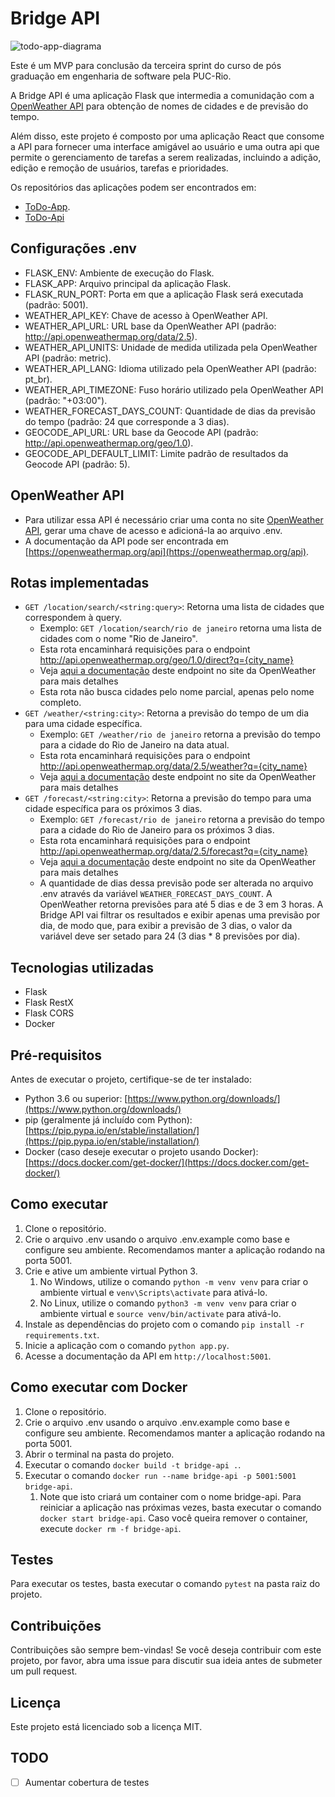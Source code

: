 # Bridge API
![todo-app-diagrama](https://github.com/BrunoBasstos/mvp3-api-bridge/assets/5402439/c239fb4f-c971-4ae1-8f7d-82114ee5c52f)

Este é um MVP para conclusão da terceira sprint do curso de pós graduação em engenharia de software pela PUC-Rio.

A Bridge API é uma aplicação Flask que intermedia a comunidação com a [OpenWeather API](http://openweathermap.org) para
obtenção de nomes de cidades e de previsão do tempo.

Além disso, este projeto é composto por uma aplicação React que consome a API para fornecer uma interface amigável ao
usuário e uma outra api que permite o gerenciamento de tarefas a serem realizadas, incluindo a adição, edição e
remoção de usuários, tarefas e prioridades.

Os repositórios das aplicações podem ser encontrados em:

- [ToDo-App](https://github.com/BrunoBasstos/mvp3-app-todo).
- [ToDo-Api](https://github.com/BrunoBasstos/mvp3-api-todo)

## Configurações .env

- FLASK_ENV: Ambiente de execução do Flask.
- FLASK_APP: Arquivo principal da aplicação Flask.
- FLASK_RUN_PORT: Porta em que a aplicação Flask será executada (padrão: 5001).
- WEATHER_API_KEY: Chave de acesso à OpenWeather API.
- WEATHER_API_URL: URL base da OpenWeather API (padrão: http://api.openweathermap.org/data/2.5).
- WEATHER_API_UNITS: Unidade de medida utilizada pela OpenWeather API (padrão: metric).
- WEATHER_API_LANG: Idioma utilizado pela OpenWeather API (padrão: pt_br).
- WEATHER_API_TIMEZONE: Fuso horário utilizado pela OpenWeather API (padrão: "+03:00").
- WEATHER_FORECAST_DAYS_COUNT: Quantidade de dias da previsão do tempo (padrão: 24 que corresponde a 3 dias).
- GEOCODE_API_URL: URL base da Geocode API (padrão: http://api.openweathermap.org/geo/1.0).
- GEOCODE_API_DEFAULT_LIMIT: Limite padrão de resultados da Geocode API (padrão: 5).

## OpenWeather API

- Para utilizar essa API é necessário criar uma conta no site [OpenWeather API](http://openweathermap.org), gerar uma
  chave de acesso e adicioná-la ao arquivo .env.
- A documentação da API pode ser encontrada em [https://openweathermap.org/api](https://openweathermap.org/api).

## Rotas implementadas

- `GET /location/search/<string:query>`: Retorna uma lista de cidades que correspondem à query.
    - Exemplo: `GET /location/search/rio de janeiro` retorna uma lista de cidades com o nome "Rio de Janeiro".
    - Esta rota encaminhará requisições para o endpoint http://api.openweathermap.org/geo/1.0/direct?q={city_name}
    - Veja [aqui a documentação](https://openweathermap.org/api/geocoding-api#direct) deste endpoint no site da
      OpenWeather para mais detalhes
    - Esta rota não busca cidades pelo nome parcial, apenas pelo nome completo.
- `GET /weather/<string:city>`: Retorna a previsão do tempo de um dia para uma cidade específica.
    - Exemplo: `GET /weather/rio de janeiro` retorna a previsão do tempo para a cidade do Rio de Janeiro na data atual.
    - Esta rota encaminhará requisições para o endpoint http://api.openweathermap.org/data/2.5/weather?q={city_name}
    - Veja [aqui a documentação](https://openweathermap.org/current#one) deste endpoint no site da OpenWeather para mais
      detalhes
- `GET /forecast/<string:city>`: Retorna a previsão do tempo para uma cidade específica para os próximos 3 dias.
    - Exemplo: `GET /forecast/rio de janeiro` retorna a previsão do tempo para a cidade do Rio de Janeiro para os
      próximos 3 dias.
    - Esta rota encaminhará requisições para o endpoint http://api.openweathermap.org/data/2.5/forecast?q={city_name}
    - Veja [aqui a documentação](https://openweathermap.org/forecast5) deste endpoint no site da OpenWeather para mais
      detalhes
    - A quantidade de dias dessa previsão pode ser alterada no arquivo .env através da
      variável `WEATHER_FORECAST_DAYS_COUNT`. A OpenWeather retorna previsões para até 5 dias e de 3 em 3 horas. A
      Bridge API vai filtrar os resultados e exibir apenas uma previsão por dia, de modo que, para exibir a previsão de
      3 dias, o valor da variável deve ser setado para 24 (3 dias * 8 previsões por dia).

## Tecnologias utilizadas

- Flask
- Flask RestX
- Flask CORS
- Docker

## Pré-requisitos

Antes de executar o projeto, certifique-se de ter instalado:

- Python 3.6 ou superior: [https://www.python.org/downloads/](https://www.python.org/downloads/)
- pip (geralmente já incluído com
  Python): [https://pip.pypa.io/en/stable/installation/](https://pip.pypa.io/en/stable/installation/)
- Docker (caso deseje executar o projeto usando
  Docker): [https://docs.docker.com/get-docker/](https://docs.docker.com/get-docker/)

## Como executar

1. Clone o repositório.
2. Crie o arquivo .env usando o arquivo .env.example como base e configure seu ambiente. Recomendamos manter a aplicação
   rodando na porta 5001.
3. Crie e ative um ambiente virtual Python 3.
    1. No Windows, utilize o comando `python -m venv venv` para criar o ambiente virtual e `venv\Scripts\activate` para
       ativá-lo.
    2. No Linux, utilize o comando `python3 -m venv venv` para criar o ambiente virtual e `source venv/bin/activate`
       para ativá-lo.
4. Instale as dependências do projeto com o comando `pip install -r requirements.txt`.
5. Inicie a aplicação com o comando `python app.py`.
6. Acesse a documentação da API em `http://localhost:5001`.

## Como executar com Docker

1. Clone o repositório.
2. Crie o arquivo .env usando o arquivo .env.example como base e configure seu ambiente. Recomendamos manter a aplicação
   rodando na porta 5001.
3. Abrir o terminal na pasta do projeto.
4. Executar o comando `docker build -t bridge-api .`.
5. Executar o comando `docker run --name bridge-api -p 5001:5001 bridge-api`.
    1. Note que isto criará um container com o nome bridge-api. Para reiniciar a aplicação nas próximas vezes, basta
       executar o comando `docker start bridge-api`. Caso você queira remover o container,
       execute `docker rm -f bridge-api`.

## Testes

Para executar os testes, basta executar o comando `pytest` na pasta raiz do projeto.

## Contribuições

Contribuições são sempre bem-vindas! Se você deseja contribuir com este projeto, por favor, abra uma issue para discutir
sua ideia antes de submeter um pull request.

## Licença

Este projeto está licenciado sob a licença MIT.

## TODO

- [ ] Aumentar cobertura de testes
